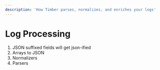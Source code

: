 ```yaml
---
description: 'How Timber parses, normalizes, and enriches your logs'
---
```


# Log Processing

1. JSON suffixed fields will get json-ified
2. Arrays to JSON
3. Normalizers
4. Parsers

